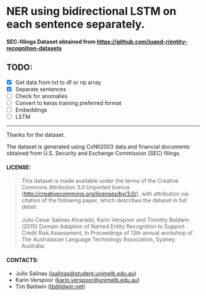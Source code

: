 # NER using bidirectional LSTM on each sentence separately.

#### SEC-filings Dataset obtained from https://github.com/juand-r/entity-recognition-datasets

## TODO:

- [x] Get data from txt to df or np array
- [x] Separate sentences
- [ ] Check for anomalies
- [ ] Convert to keras training preferred format
- [ ] Embeddings
- [ ] LSTM
---
Thanks for the dataset.

The dataset is generated using CoNll2003 data and financial documents obtained
from U.S. Security and Exchange Commission (SEC) filings.

#### LICENSE:

> This dataset is made available under the terms of the Creative Commons
Attribution 3.0 Unported licence
(http://creativecommons.org/licenses/by/3.0/), with attribution via citation
of the following paper, which describes the dataset in full detail:<br /><br />
Julio Cesar Salinas Alvarado, Karin Verspoor and Timothy Baldwin (2015) Domain
Adaption of Named Entity Recognition to Support Credit Risk Assessment, In
Proceedings of 13th annual workshop of The Australasian Language Technology
Association, Sydney, Australia.

#### CONTACTS:

  - Julio Salinas (jsalinas@student.unimelb.edu.au)
  - Karin Verspoor (karin.verspoor@unimelb.edu.au)
  - Tim Baldwin (tb@ldwin.net)
